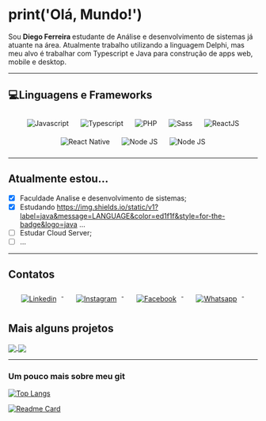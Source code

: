 # print('Olá, Mundo!')

Sou <strong> Diego Ferreira </strong> estudante de Análise e desenvolvimento de sistemas já atuante na área.
Atualmente trabalho utilizando a linguagem Delphi, mas meu alvo é trabalhar com Typescript e Java para construção de apps web, mobile e desktop.

---

## 💻Linguagens e Frameworks

<p align="center">
 
  
 <img src="https://img.shields.io/static/v1?label=javascript&message=LANGUAGE&color=yellow&style=for-the-badge&logo=JAVASCRIPT" alt="Javascript" style="vertical-align:top; margin:10px">
 
 <img src="https://img.shields.io/static/v1?label=typescript&message=LANGUAGE&color=blue&style=for-the-badge&logo=TYPESCRIPT" alt="Typescript" style="vertical-align:top; margin:10px">
 
 <img src="https://img.shields.io/static/v1?label=php&message=LANGUAGE&color=7b5499&style=for-the-badge&logo=PHP" alt="PHP" style="vertical-align:top; margin:10px">

 <img src="https://img.shields.io/static/v1?label=sass&message=LANGUAGE&color=bd55a9&style=for-the-badge&logo=SASS" alt="Sass" style="vertical-align:top; margin:10px">

 
 <img src="https://img.shields.io/static/v1?label=reactjs&message=framework&color=blue&style=for-the-badge&logo=REACT" alt="ReactJS" style="vertical-align:top; margin:10px">
 
 <img src="https://img.shields.io/static/v1?label=react%20native&message=FRAMEWORK&color=blue&style=for-the-badge&logo=REACT" alt="React Native" style="vertical-align:top; margin:10px"> 
 
 <img src="https://img.shields.io/static/v1?label=nodejs&message=FRAMEWORK&color=green&style=for-the-badge&logo=nodedotjs" alt="Node JS" style="vertical-align:top; margin:10px">

 <img src="https://img.shields.io/static/v1?label=bootstrap&message=FRAMEWORK&color=971fed&style=for-the-badge&logo=bootstrap" alt="Node JS" style="vertical-align:top; margin:10px">

---

</p>

## Atualmente estou...

- [x] Faculdade Analise e desenvolvimento de sistemas;
- [x] Estudando https://img.shields.io/static/v1?label=java&message=LANGUAGE&color=ed1f1f&style=for-the-badge&logo=java ...
- [ ] Estudar Cloud Server;
- [ ] ...
 
 ---
 
## Contatos


<p align="center">
  <a href="https://www.linkedin.com/in/diferreiraprogramer">
    <img src="https://img.shields.io/badge/-linkedin-309bf2?logo=linkedin&logoColor=white&style=for-the-badge" alt="Linkedin" style="vertical-align:top; margin:10px">
 </a> &nbsp; &nbsp;
 
 <a href="https://www.instagram.com/di_da_pri/">
    <img src="https://img.shields.io/badge/-instagram-DD2A7B?logo=instagram&logoColor=white&style=for-the-badge" alt="Instagram" style="vertical-align:top; margin:10px">
 </a> &nbsp; &nbsp;
 
 <a href="https://www.facebook.com/DiSantosFerreira/">
    <img src="https://img.shields.io/badge/-facebook-3B5998?logo=facebook&logoColor=white&style=for-the-badge" alt="Facebook" style="vertical-align:top; margin:10px">
 </a> &nbsp; &nbsp;
 
 <a href="https://api.whatsapp.com/send?phone=5521974122811&text=ol%C3%A1%2C%20vi%20seu%20github">
    <img src="https://img.shields.io/badge/-whatsapp-25D366?logo=whatsapp&logoColor=white&style=for-the-badge" alt="Whatsapp" style="vertical-align:top; margin:10px">
 </a> &nbsp; &nbsp;
  
</p>


## Mais alguns projetos

<a href="https://github.com/anuraghazra/github-readme-stats">
  <img align="center" src="https://github-readme-stats.vercel.app/api/pin/?username=anuraghazra&repo=github-readme-stats" />
</a>
<a href="https://github.com/anuraghazra/convoychat">
  <img align="center" src="https://github-readme-stats.vercel.app/api/pin/?username=anuraghazra&repo=convoychat" />
</a>

---
### Um pouco mais sobre meu git

[![Top Langs](https://github-readme-stats.vercel.app/api/top-langs/?username=di-ferreira&layout=compact&theme=gotham&custom_title=Top-Linguagens)](https://github.com/di-ferreira)

[![Readme Card](https://github-readme-stats.vercel.app/api/pin/?username=di-ferreira&repo=teste-dna&theme=gotham)](https://github.com/di-ferreira/teste-dna)

